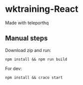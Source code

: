 # wktraining-React

Made with teleporthq 

## Manual steps
Download zip and run:

```
npm install && npm run build
```

For dev:
```
npm install && craco start
```
